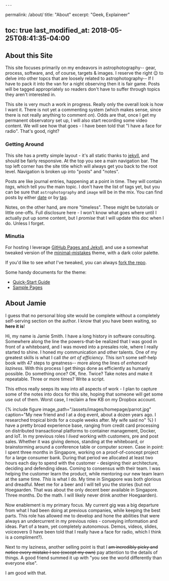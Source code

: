	---
permalink: /about/
title: "About"
excerpt: "Geek, Explaineer"

toc: true
last_modified_at: 2018-05-25T08:41:35-04:00
---

## About this Site

This site focuses primarily on my endeavors in astrophotography-- gear, process,
software, and, of course, targets & images.  I reserve the right :wink: to delve
into other topcs that are loosely related to astrophotography-- If I have to
pack it into the van for a night observing then it is fair game.  Posts will be
tagged appropriately so readers don't have to suffer through topics they aren't
interested in.

This site is very much a work in progress.  Really only the overall look is how
I want it.  There is not yet a commenting system (which makes sense, since there
is not really anything to comment _on_).  Odds are that, once I get my permanent
observatory set up, I will also start recording some video content.  We will see
how that goes - I have been told that "I have a face for radio".  That's good,
right?

### Getting Around

This site has a pretty simple layout - it's all static thanks to
[jekyll](https://jekyllrb.com), and should be fairly responsive. At the top you
see a main navigation bar.  The top left corner has the site title which will
always get you back to the root level.  Navigation is broken up into "posts" and
"notes".

Posts are like journal entries, happening at a point in time.  They will contain
_tags_, which tell you the main topic.  I don't have the list of tags yet, but
you can be sure that `astrophotography` and `image` will be in the mix.  You can
find posts by either [date](/year-archive/) or by [tag](/tags/).

Notes, on the other hand, are more "timeless".  These might be tutorials or
little one-offs.  Full disclosure here - I won't know what goes where until I
actually put up some content, but I _promise_ that I will update this doc when I
do.  Unless I forget.

### Minutia

For hosting I leverage [GitHub Pages and Jekyll](https://help.github.com/articles/about-github-pages-and-jekyll/), 
and use a somewhat tweaked version of the 
[minimal-mistakes](https://github.com/mmistakes/minimal-mistakes) theme, with a dark color palette.

If you'd like to see _what_ I've tweaked, you can always 
[fork the repo](https://github.com/jamiesmith/jamiesmith).

Some handy documents for the theme:

- [Quick-Start Guide](https://mmistakes.github.io/minimal-mistakes/docs/quick-start-guide/)
- [Sample Pages](https://mmistakes.github.io/minimal-mistakes/year-archive/)


## About Jamie

I guess that no personal blog site would be complete without a completely
self-serving section on the author.  I know that you have been waiting, so
__here it is__!

Hi, my name is Jamie Smith.  I have a long history in software consulting.
Somewhere along the line the powers-that-be realized that I was good in front of
a whiteboard, and I was moved into a presales role, where I really started to
shine.  I honed my communication and other talents.  One of my greatest skills
is what I call *the art of efficiency*.  This isn't some self-help book with 47
steps to greatness-- more along the lines of
*enhanced laziness*. With this process I get things done as efficiently as
humanly possible.  Do something once?  OK, fine.  Twice?  Take notes and make it
repeatable.  Three or more times?  Write a script.

This ethos really seeps its way into all aspects of work - I plan to capture
some of the notes into docs for this site, hoping that someone will get some use
out of them.  Worst case, I reclaim a few KB on my Dropbox account.


{% 
  include figure image_path="/assets/images/homepage/parrot.jpg" 
  caption="My new friend and I at a dog event, about a dozen years ago.  I researched tropical birds for a couple weeks after.  My wife said no"
%}
I have a pretty broad experience base, ranging from credit card processing on
distributed transactional platforms to container management, Docker, and IoT. In
my previous roles I *lived* working with customers, pre and post sales. Whether
it was giving demos, standing at the whiteboard, or brainstorming around a
conference table or computer screen.  Case in point: I spent three months in
Singapore, working on a proof-of-concept project for a large consumer bank.
During that period we allocated at least two hours each day to spend with the
customer - designing their architecture, deciding and defending ideas.  Coming
to consensus with their team.  I was helping the customer learn the product,
while mentoring our new team learn at the same time. *This* is what I do.  My
time in Singapore was both glorious and dreadful. Meet me for a beer and I will
tell you the stories (but not Hoegaarden.  That was about the only decent beer
available in Singapore.  Three months.  Do the math. I will likely never drink
another Hoegaarden).

Now enablement is my primary focus.  My current gig was a big departure from
what I had been doing at previous companies, while keeping the best parts.  This
role has allowed me to develop and hone the abilities that were always an
undercurrent in my previous roles - conveying information and ideas.  Part of a
team, yet completely autonomous.  Demos, videos, slides, voiceovers (I have been 
told that I really have a face for radio, which I think is a compliment?).

Next to my laziness, another selling point is that I ~~am incredibly picky and
notice every mistake I see (except my own)~~ pay attention to the details of
things.  A good friend summed it up with "you see the world differently than
everyone else".

I am good with that.
